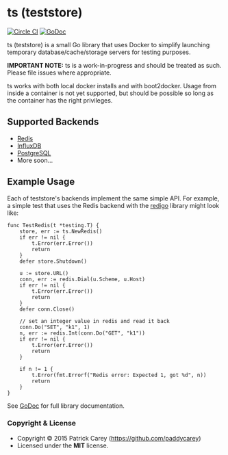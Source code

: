 ts (teststore)
==============

[![Circle CI](https://circleci.com/gh/paddycarey/ts.svg?style=svg)](https://circleci.com/gh/paddycarey/ts)
[![GoDoc](https://godoc.org/github.com/paddycarey/ts?status.svg)](https://godoc.org/github.com/paddycarey/ts)

ts (teststore) is a small Go library that uses Docker to simplify launching
temporary database/cache/storage servers for testing purposes.

**IMPORTANT NOTE:** ts is a work-in-progress and should be treated as such.
Please file issues where appropriate.

ts works with both local docker installs and with boot2docker. Usage from
inside a container is not yet supported, but should be possible so long as the
container has the right privileges.


## Supported Backends

- [Redis][]
- [InfluxDB][]
- [PostgreSQL][]
- More soon...


## Example Usage

Each of teststore's backends implement the same simple API. For example, a
simple test that uses the Redis backend with the [redigo][] library might look
like:

```golang
func TestRedis(t *testing.T) {
	store, err := ts.NewRedis()
	if err != nil {
		t.Error(err.Error())
		return
	}
	defer store.Shutdown()

	u := store.URL()
	conn, err := redis.Dial(u.Scheme, u.Host)
	if err != nil {
		t.Error(err.Error())
		return
	}
	defer conn.Close()

	// set an integer value in redis and read it back
	conn.Do("SET", "k1", 1)
	n, err := redis.Int(conn.Do("GET", "k1"))
	if err != nil {
		t.Error(err.Error())
		return
	}

	if n != 1 {
		t.Error(fmt.Errorf("Redis error: Expected 1, got %d", n))
		return
	}
}
```

See [GoDoc][] for full library documentation.


### Copyright & License

- Copyright © 2015 Patrick Carey (https://github.com/paddycarey)
- Licensed under the **MIT** license.


[GoDoc]: https://godoc.org/github.com/paddycarey/ts
[InfluxDB]: https://influxdb.com/
[PostgreSQL]: http://www.postgresql.org/
[Redis]: http://redis.io/
[redigo]: https://github.com/garyburd/redigo
